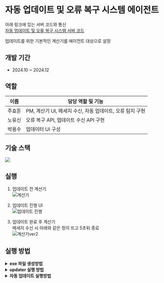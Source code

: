 # 자동 업데이트 및 오류 복구 시스템 에이전트 
아래 링크에 있는 서버 코드와 통신
<br>[자동 업데이트 및 오류 복구 시스템 서버 코드](https://github.com/Hyodonjoo/version-management-server.git)

업데이트를 위한 기본적인 계산기를 에이전트 대상으로 설정

## 개발 기간
- 2024.10 ~ 2024.12

## 역할
| 이름 | 담당 역할 및 기능 |
| ------ |  ------ |
| 주효돈 | PM, 계산기 UI, 메세지 수신, 자동 업데이트, 오류 탐지 구현 |
| 노유신 | 오류 복구 API, 업데이트 수신 API 구현 |
| 박용수 | 업데이터 UI 구성 |

## 기술 스택
<img src="https://img.shields.io/badge/python-3776AB?style=for-the-badge&logo=python&logoColor=white"/>

## 실행
1. 업데이트 전 계산기
<br>![계산기](https://github.com/user-attachments/assets/9e93cc19-e93d-420c-a456-4f4115d797e7)

2. 업데이트 진행 UI
<br> ![업데이트 진행](https://github.com/user-attachments/assets/b2be1ef9-2120-4ce4-8bcd-551e715a8818)

3. 업데이트 완료 후 계산기
<br> 메세지 수신 시 아래와 같은 창이 뜨고 5초뒤 종료
<br> ![계산기ver2](https://github.com/user-attachments/assets/9edfb558-d7d7-4f08-a127-c230f2575567)

## 실행 방법

<details> 
  <summary><b>exe 파일 생성방법</b></summary>
 
Calculator.py가 저장되어있는 폴더(src폴더)로 이동하여
<br/>`pyinstaller --onefile Calculator.py`
<br/>또는
<br/>`pyinstaller --noconsole Calculator.py`
<br/>를 입력하면 해당 폴더 내에 dist 폴더가 생성됨.
<br/> 1번째 방법으로는 exe파일 자체는 어디에 옮기더라도 정상적으로 작동이 가능해야함
<br/> 2번쨰 방법으로는 Calculator.exe가 위치한 폴더에 \_internal이 있어야 실행이 가능.
<br/>만약 파일에 엑세스 할 수 없다고 나올경우, 관리자 권한으로 실행 (외부로부터 받은 exe 파일이라 윈도우에서 권한을 막은것)

</details>

<details> 
  <summary><b>updater 실행 방법</b></summary>

### 사전 조건

1. 서버가 실행되어 있어야 합니다.
2. Calculator.exe의 실행파일 위치는 `dist/Calculator/Calculator.exe`에 있어야 합니다.
3. 아래 명령어 모두 프로젝트의 가장 상위 디렉토리에서 실행해야 합니다. (src 폴더 바깥)

### 개발 중에 실행하기
1. `py update_ui_main.py ` 명령어 실행해서 UI 창 뜨면, `업데이트 확인` 버튼 누른 후 `업데이트 시작` 버튼 누름

- 그럼 업데이터가 탐지한 에러 내용들을 UI 텍스트 리스트 박스에 표시함.
- 그 다음에 UI 상태 라벨은 "에러 탐지 완료" 라는 문구가 뜸.

### 실행 파일 생성하기

1. `pyinstaller --onefile --distpath updater src/updater.py` 명령어로 Calculator.exe와 다른 폴더에 updater.exe 실행파일 생성
2. updater.exe를 실행

</details>

<details> 
  <summary><b>자동 업데이트 실행방법</b></summary>
 
Calculator.py에 있는 call_update_ui_main(root):에 절대 경로를 확인하는 script_path에 update_management_ui/update_ui_main.py가 있는 경로를 넣어서 경로중 \를 /로 바꾸고 Calculator.py가 저장되어있는 폴더(src폴더)로 이동하여 `pyinstaller --onefile Calculator.py `
 dist 폴더가 생성되고 Calculator.exe 실행

</details>
